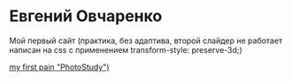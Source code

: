 
# Евгений Овчаренко

Мой первый сайт (практика, без адаптива, второй слайдер не работает написан на css с применением transform-style: preserve-3d;)

[my first pain "PhotoStudy")](https://evgeniy-1988.github.io/PhotoStudy/ "фотостудия")
